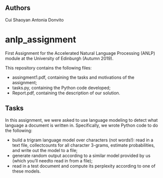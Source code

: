 ## Authors
Cui Shaoyan
Antonia Donvito

# anlp_assignment
First Assignment for the Accelerated Natural Language Processing (ANLP) module at the University of Edinburgh (Autumn 2019).
 
This repository contains the following files: 
- assingment1.pdf, containing the tasks and motivations of the assignment;
- tasks.py, containing the Python code developed;
- Report.pdf, containing the description of our solution.


## Tasks
In  this  assignment,  we were asked to  use  language  modeling  to  detect  what  language  a  document  is written in.  Specifically, we wrote Python code to do the following:
- build a trigram language model over characters (not words!):  read in a text file, collectcounts for all character 3-grams, estimate probabilities, and write out the model to a file;
- generate random output according to a similar model provided by us (which you’ll needto read in from a file);
- read in a test document and compute its perplexity according to one of these models.
